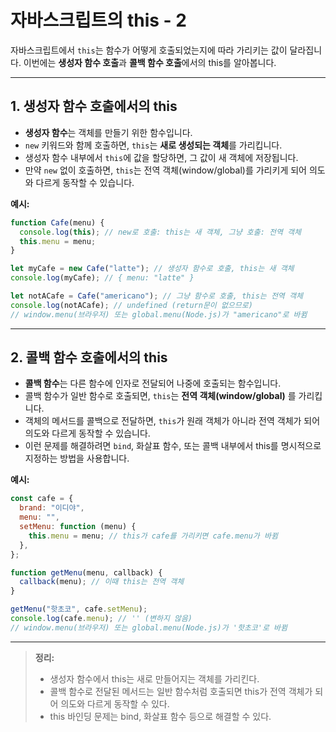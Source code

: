 # 자바스크립트의 this - 2

자바스크립트에서 `this`는 함수가 어떻게 호출되었는지에 따라 가리키는 값이 달라집니다. 이번에는 **생성자 함수 호출**과 **콜백 함수 호출**에서의 this를 알아봅니다.

---

## 1. 생성자 함수 호출에서의 this

- **생성자 함수**는 객체를 만들기 위한 함수입니다.
- `new` 키워드와 함께 호출하면, `this`는 **새로 생성되는 객체**를 가리킵니다.
- 생성자 함수 내부에서 `this`에 값을 할당하면, 그 값이 새 객체에 저장됩니다.
- 만약 `new` 없이 호출하면, `this`는 전역 객체(window/global)를 가리키게 되어 의도와 다르게 동작할 수 있습니다.

**예시:**

```js
function Cafe(menu) {
  console.log(this); // new로 호출: this는 새 객체, 그냥 호출: 전역 객체
  this.menu = menu;
}

let myCafe = new Cafe("latte"); // 생성자 함수로 호출, this는 새 객체
console.log(myCafe); // { menu: "latte" }

let notACafe = Cafe("americano"); // 그냥 함수로 호출, this는 전역 객체
console.log(notACafe); // undefined (return문이 없으므로)
// window.menu(브라우저) 또는 global.menu(Node.js)가 "americano"로 바뀜
```

---

## 2. 콜백 함수 호출에서의 this

- **콜백 함수**는 다른 함수에 인자로 전달되어 나중에 호출되는 함수입니다.
- 콜백 함수가 일반 함수로 호출되면, `this`는 **전역 객체(window/global)** 를 가리킵니다.
- 객체의 메서드를 콜백으로 전달하면, `this`가 원래 객체가 아니라 전역 객체가 되어 의도와 다르게 동작할 수 있습니다.
- 이런 문제를 해결하려면 `bind`, 화살표 함수, 또는 콜백 내부에서 this를 명시적으로 지정하는 방법을 사용합니다.

**예시:**

```js
const cafe = {
  brand: "이디야",
  menu: "",
  setMenu: function (menu) {
    this.menu = menu; // this가 cafe를 가리키면 cafe.menu가 바뀜
  },
};

function getMenu(menu, callback) {
  callback(menu); // 이때 this는 전역 객체
}

getMenu("핫초코", cafe.setMenu);
console.log(cafe.menu); // '' (변하지 않음)
// window.menu(브라우저) 또는 global.menu(Node.js)가 '핫초코'로 바뀜
```

---

> **정리:**
>
> - 생성자 함수에서 this는 새로 만들어지는 객체를 가리킨다.
> - 콜백 함수로 전달된 메서드는 일반 함수처럼 호출되면 this가 전역 객체가 되어 의도와 다르게 동작할 수 있다.
> - this 바인딩 문제는 bind, 화살표 함수 등으로 해결할 수 있다.
